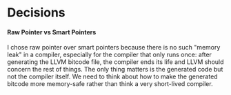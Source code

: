# Decisions

#### Raw Pointer vs Smart Pointers

I chose raw pointer over smart pointers because there is no such "memory leak" in a compiler, especially for the compiler that only runs once: after generating the LLVM bitcode file, the compiler ends its life and LLVM should concern the rest of things. The only thing matters is the generated code but not the compiler itself. We need to think about how to make the generated bitcode more memory-safe rather than think a very short-lived compiler.
